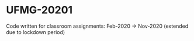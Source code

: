 # UFMG-20201
Code written for classroom assignments: Feb-2020 -> Nov-2020 (extended due to lockdown period)
